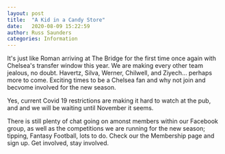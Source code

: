 ```yaml
---
layout: post
title:  "A Kid in a Candy Store"
date:   2020-08-09 15:22:59
author: Russ Saunders
categories: Information
---
```

It's just like Roman arriving at The Bridge for the first time once again with Chelsea's transfer window this year. We are making every other team jealous, no doubt.
Havertz, Silva, Werner, Chilwell, and Ziyech... perhaps more to come.
Exciting times to be a Chelsea fan and why not join and becvome involved for the new season. 

Yes, current Covid 19 restrictions are making it hard to watch at the pub, and and we will be waiting until November it seems. 

There is still plenty of chat going on amonst members within our Facebook group, as well as the competitions we are running for the new season; tipping, Fantasy Football, lots to do.
Check our the Membership page and sign up. Get involved, stay involved.
